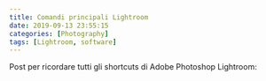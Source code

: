 ```yaml
---
title: Comandi principali Lightroom
date: 2019-09-13 23:55:15
categories: [Photography]
tags: [Lightroom, software]
---
```


Post per ricordare tutti gli shortcuts di Adobe Photoshop Lightroom:

